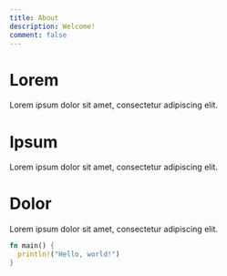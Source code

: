 ```yaml
---
title: About
description: Welcome!
comment: false
---
```


# Lorem

Lorem ipsum dolor sit amet, consectetur adipiscing elit.

# Ipsum

Lorem ipsum dolor sit amet, consectetur adipiscing elit.

# Dolor

Lorem ipsum dolor sit amet, consectetur adipiscing elit.

```rust
fn main() {
  println!("Hello, world!")
}
```
